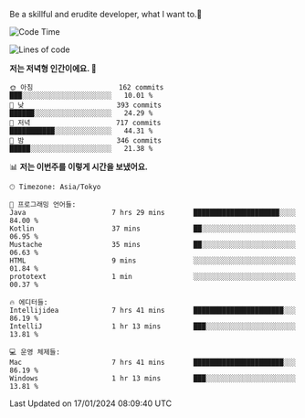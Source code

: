 Be a skillful and erudite developer, what I want to.👶

<!--START_SECTION:waka-->
![Code Time](http://img.shields.io/badge/Code%20Time-418%20hrs%2021%20mins-blue)

![Lines of code](https://img.shields.io/badge/%EC%A0%80%EB%8A%94%20%EC%97%AC%ED%83%9C%EA%B9%8C%EC%A7%80%20-756.0%20thousand%20%EC%A4%84%EC%9D%98%20%EC%BD%94%EB%93%9C%EB%A5%BC%20%EC%9E%91%EC%84%B1%ED%96%88%EC%96%B4%EC%9A%94.-blue)

**저는 저녁형 인간이에요. 🦉** 

```text
🌞 아침                     162 commits         ███░░░░░░░░░░░░░░░░░░░░░░   10.01 % 
🌆 낮　                     393 commits         ██████░░░░░░░░░░░░░░░░░░░   24.29 % 
🌃 저녁                     717 commits         ███████████░░░░░░░░░░░░░░   44.31 % 
🌙 밤　                     346 commits         █████░░░░░░░░░░░░░░░░░░░░   21.38 % 
```


📊 **저는 이번주를 이렇게 시간을 보냈어요.** 

```text
🕑︎ Timezone: Asia/Tokyo

💬 프로그래밍 언어들: 
Java                     7 hrs 29 mins       █████████████████████░░░░   84.00 % 
Kotlin                   37 mins             ██░░░░░░░░░░░░░░░░░░░░░░░   06.95 % 
Mustache                 35 mins             ██░░░░░░░░░░░░░░░░░░░░░░░   06.63 % 
HTML                     9 mins              ░░░░░░░░░░░░░░░░░░░░░░░░░   01.84 % 
prototext                1 min               ░░░░░░░░░░░░░░░░░░░░░░░░░   00.37 % 

🔥 에디터들: 
Intellijidea             7 hrs 41 mins       ██████████████████████░░░   86.19 % 
IntelliJ                 1 hr 13 mins        ███░░░░░░░░░░░░░░░░░░░░░░   13.81 % 

💻 운영 체제들: 
Mac                      7 hrs 41 mins       ██████████████████████░░░   86.19 % 
Windows                  1 hr 13 mins        ███░░░░░░░░░░░░░░░░░░░░░░   13.81 % 
```


 Last Updated on 17/01/2024 08:09:40 UTC
<!--END_SECTION:waka-->
